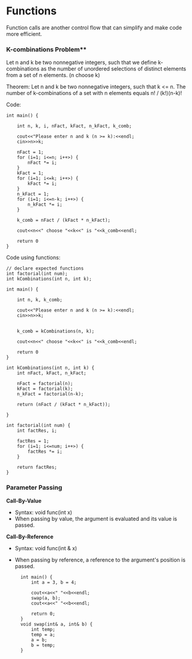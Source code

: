 # Functions

Function calls are another control flow that can simplify and make code more efficient.

### K-combinations Problem**

Let n and k be two nonnegative integers, such that we define k-combinations as the number of unordered selections of distinct elements from a set of n elements. (n choose k)

Theorem: Let n and k be two nonnegative integers, such that k <= n. The number of k-combinations of a set with n elements equals
    n! / (k!)(n-k)!

Code: 

    int main() {

        int n, k, i, nFact, kFact, n_kFact, k_comb;

        cout<<"Please enter n and k (n >= k):<<endl;
        cin>>n>>k;

        nFact = 1;
        for (i=1; i<=n; i++>) {
            nFact *= i;
        }
        kFact = 1;
        for (i=1; i<=k; i++>) {
            kFact *= i;
        }
        n_kFact = 1;
        for (i=1; i<=n-k; i++>) {
            n_kFact *= i;
        }

        k_comb = nFact / (kFact * n_kFact);

        cout<<n<<" choose "<<k<<" is "<<k_comb<<endl;

        return 0
    }

Code using functions:
    
    // declare expected functions 
    int factorial(int num);
    int kCombinations(int n, int k);

    int main() {

        int n, k, k_comb;

        cout<<"Please enter n and k (n >= k):<<endl;
        cin>>n>>k;


        k_comb = kCombinations(n, k);

        cout<<n<<" choose "<<k<<" is "<<k_comb<<endl;

        return 0
    }

    int kCombinations(int n, int k) {
        int nFact, kFact, n_kFact;

        nFact = factorial(n);
        kFact = factorial(k);
        n_kFact = factorial(n-k);

        return (nFact / (kFact * n_kFact));

    }

    int factorial(int num) {
        int factRes, i;

        factRes = 1;
        for (i=1; i<=num; i++>) {
            factRes *= i;
        }

        return factRes;
    }

### Parameter Passing

**Call-By-Value**
* Syntax: void func(int x)
* When passing by value, the argument is evaluated and its value is passed.

**Call-By-Reference**
* Syntax: void func(int & x)
* When passing by reference, a reference to the argument's position is passed.

        int main() {
            int a = 3, b = 4;

            cout<<a<<" "<<b<<endl;
            swap(a, b);
            cout<<a<<" "<<b<<endl;

            return 0;
        }
        void swap(int& a, int& b) {
            int temp;
            temp = a;
            a = b;
            b = temp;
        }

